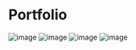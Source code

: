 # Portfolio
![image](https://github.com/Shreya-230/Portfolio/assets/155036107/297f79b9-6261-45b7-86ac-35a5a55b61a9)
![image](https://github.com/Shreya-230/Portfolio/assets/155036107/ae65b688-6c8c-49f8-923a-d5bca97b956a)
![image](https://github.com/Shreya-230/Portfolio/assets/155036107/078d2ec9-0354-4e8e-a288-edbc64c6a641)
![image](https://github.com/Shreya-230/Portfolio/assets/155036107/5dbdd32d-b16b-42b6-ae99-49c3d3a23f9d)
